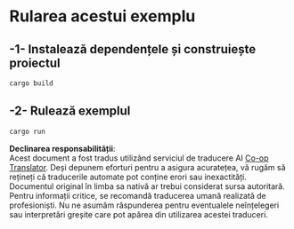 <!--
CO_OP_TRANSLATOR_METADATA:
{
  "original_hash": "6240e78bb87f91bece16f8742472aeef",
  "translation_date": "2025-08-18T23:44:45+00:00",
  "source_file": "03-GettingStarted/06-http-streaming/solution/rust/calculator-httpserver/README.md",
  "language_code": "ro"
}
-->
# Rularea acestui exemplu

## -1- Instalează dependențele și construiește proiectul

```bash
cargo build
```

## -2- Rulează exemplul

```bash
cargo run
```

**Declinarea responsabilității**:  
Acest document a fost tradus utilizând serviciul de traducere AI [Co-op Translator](https://github.com/Azure/co-op-translator). Deși depunem eforturi pentru a asigura acuratețea, vă rugăm să rețineți că traducerile automate pot conține erori sau inexactități. Documentul original în limba sa nativă ar trebui considerat sursa autoritară. Pentru informații critice, se recomandă traducerea umană realizată de profesioniști. Nu ne asumăm răspunderea pentru eventualele neînțelegeri sau interpretări greșite care pot apărea din utilizarea acestei traduceri.